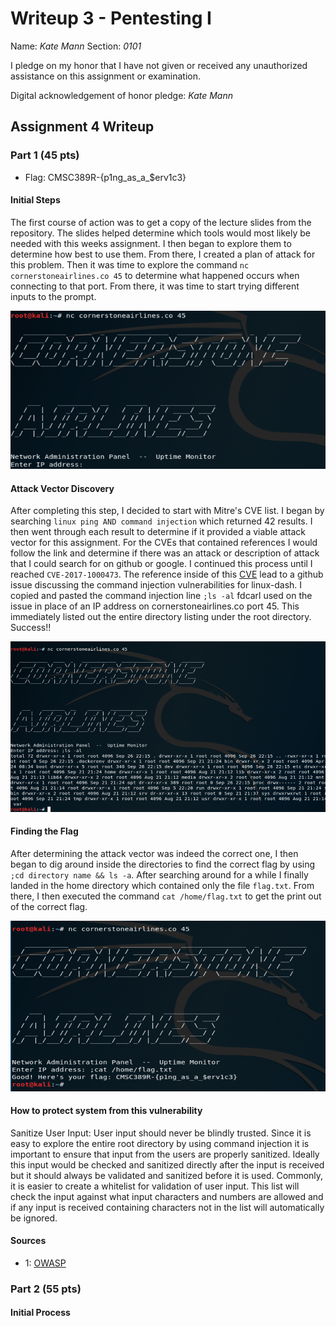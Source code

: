 Writeup 3 - Pentesting I
======

Name: *Kate Mann*
Section: *0101*

I pledge on my honor that I have not given or received any unauthorized assistance on this assignment or examination.

Digital acknowledgement of honor pledge: *Kate Mann*

## Assignment 4 Writeup

### Part 1 (45 pts)
* Flag: CMSC389R-{p1ng_as_a_$erv1c3}

#### Initial Steps
The first course of action was to get a copy of the lecture slides from the repository. The slides helped determine 
which tools would most likely be needed with this weeks assignment. I then began to explore them to determine how 
best to use them. From there, I created a plan of attack for this problem. Then it was time to explore the 
command `nc cornerstoneairlines.co 45` to determine what happened occurs when connecting to that port. From there, 
it was time to start trying different inputs to the prompt. 

![Connecting to Cornerstone Airlines](cornerstoneairlines.png)
 
#### Attack Vector Discovery
After completing this step, I decided to start with Mitre's CVE list. I began by searching 
`linux ping AND command injection` which returned 42 results. I then went through each result to determine if it 
provided a viable attack vector for this assignment. For the CVEs that contained references I would follow the link
and determine if there was an attack or description of attack that I could search for on github or google. I continued 
this process until I reached `CVE-2017-1000473`. The reference inside of this 
[CVE](https://github.com/afaqurk/linux-dash/issues/447) lead to a github issue discussing the command injection 
vulnerabilities for linux-dash. I copied and pasted the command injection line `;ls -al` fdcarl used on 
the issue in place of an IP address on cornerstoneairlines.co port 45. This immediately listed out the entire 
directory listing under the root directory. Success!!

![Attack Success!](attackshot.png)

#### Finding the Flag
After determining the attack vector was indeed the correct one, I then began to dig around inside the directories
to find the correct flag by using `;cd directory name && ls -a`. After searching around for a while I finally landed in 
the home directory which contained only the file `flag.txt`. From there, I then executed the command
`cat /home/flag.txt` to get the print out of the correct flag. 

![Flag!!!](flag.png)

#### How to protect system from this vulnerability
Sanitize User Input: User input should never be blindly trusted. Since it is easy to explore the entire root 
directory by using command injection it is important to ensure that input from the users are properly sanitized. 
Ideally this input would be checked and sanitized directly after the input is received but it should always be 
validated and sanitized before it is used. Commonly, it is easier to create a whitelist for validation of user input. 
This list will check the input against what input characters and numbers are allowed and if any
input is received containing characters not in the list will automatically be ignored. 

#### Sources
* 1: [OWASP](https://www.owasp.org/index.php/Input_Validation_Cheat_Sheet#Goals_of_Input_Validation)

### Part 2 (55 pts)

#### Initial Process
